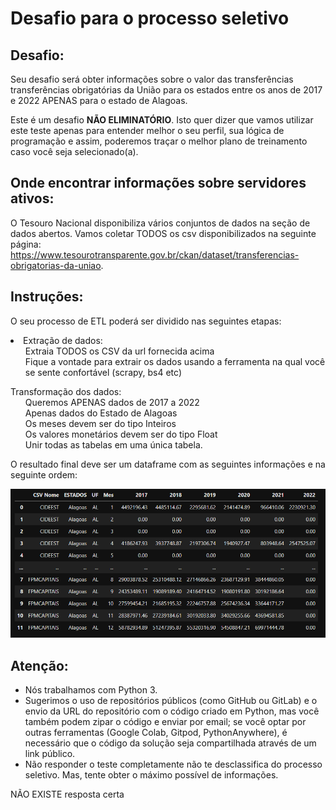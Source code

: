 # Desafio para o processo seletivo

## Desafio:

Seu desafio será obter informações sobre o valor das transferências transferências obrigatórias da União para os estados entre os anos de 2017 e 2022 APENAS para o estado de Alagoas. 

Este é um desafio <b>NÃO ELIMINATÓRIO</b>. Isto quer dizer que vamos utilizar este teste apenas para entender melhor o seu perfil, sua lógica de programação e assim, poderemos traçar o melhor plano de treinamento caso você seja selecionado(a).

## Onde encontrar informações sobre servidores ativos: 

O Tesouro Nacional disponibiliza vários conjuntos de dados na seção de dados abertos. Vamos coletar TODOS os csv disponibilizados na seguinte página: https://www.tesourotransparente.gov.br/ckan/dataset/transferencias-obrigatorias-da-uniao.


## Instruções:

O seu processo de ETL poderá ser dividido nas seguintes etapas:
 <li>
 Extração de dados:
 <ol>
 Extraia TODOS os CSV da url fornecida acima<br>
 Fique a vontade para extrair os dados usando a ferramenta na qual você se sente confortável (scrapy, bs4 etc)<br>
 </ol>
 Transformação dos dados:
 <ol>
 Queremos APENAS dados de 2017 a 2022<br>
 Apenas dados do Estado de Alagoas<br>
 Os meses devem ser do tipo Inteiros<br>
 Os valores monetários devem ser do tipo Float<br>
 Unir todas as tabelas em uma única tabela.
 </ol>
 </li>

O resultado final deve ser um dataframe com as seguintes informações e na seguinte ordem:

![imagem](tabela_final.png)

## Atenção:

<ul>
    <li>Nós trabalhamos com Python 3.</li>
    <li>Sugerimos o uso de repositórios públicos (como GitHub ou GitLab) e o envio da URL do repositório com o código criado em Python, mas você também podem zipar o código e enviar por email; se você optar por outras ferramentas (Google Colab, Gitpod, PythonAnywhere), é necessário que o código da solução seja compartilhada através de um link público.</li>
    <li>Não responder o teste completamente não te desclassifica do processo seletivo. Mas, tente obter o máximo possível de informações. </li>
    
</ul>

NÃO EXISTE resposta certa

